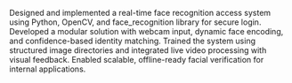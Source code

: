         

Designed and implemented a real-time face recognition access system using Python, OpenCV, and face_recognition library for secure login. Developed a modular solution with webcam input, dynamic face encoding, and confidence-based identity matching. Trained the system using structured image directories and integrated live video processing with visual feedback. Enabled scalable, offline-ready facial verification for internal applications.

